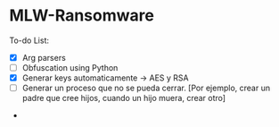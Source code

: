 # MLW-Ransomware
To-do List:
- [x] Arg parsers
- [ ] Obfuscation using Python
- [x] Generar keys automaticamente -> AES y RSA 
- [ ] Generar un proceso que no se pueda cerrar. [Por ejemplo, crear un padre que cree hijos, cuando un hijo muera, crear otro]
-

